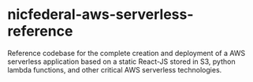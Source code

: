 # nicfederal-aws-serverless-reference
Reference codebase for the complete creation and deployment of a AWS serverless application based on a static React-JS stored in S3, python lambda functions, and other critical AWS serverless technologies.
